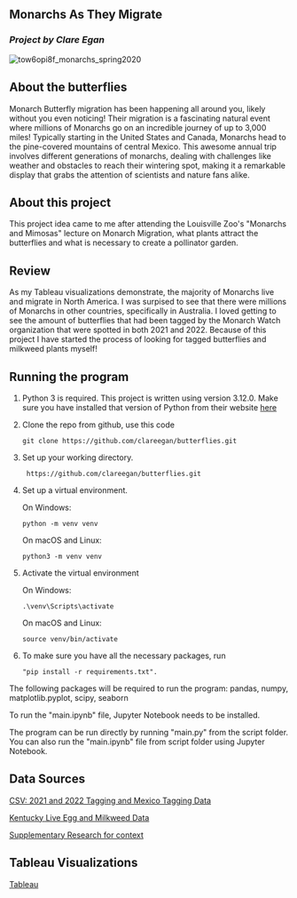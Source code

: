 ## Monarchs As They Migrate
### *Project by Clare Egan*


![tow6opi8f_monarchs_spring2020](https://github.com/clareegan/monarchs/assets/136653618/2455747b-4c4f-4cd9-99f3-018ce37d70f7) </br> 


## About the butterflies
Monarch Butterfly migration has been happening all around you, likely without you even noticing! Their migration is a fascinating natural event where millions of Monarchs go on an incredible journey of up to 3,000 miles! Typically starting in the United States and Canada, Monarchs head to the pine-covered mountains of central Mexico. This awesome annual trip involves different generations of monarchs, dealing with challenges like weather and obstacles to reach their wintering spot, making it a remarkable display that grabs the attention of scientists and nature fans alike.

## About this project
This project idea came to me after attending the Louisville Zoo's "Monarchs and Mimosas" lecture on Monarch Migration, what plants attract the butterflies and what is necessary to create a pollinator garden.

## Review
As my Tableau visualizations demonstrate, the majority of Monarchs live and migrate in North America.  I was surpised to see that there were millions of Monarchs in other countries, specifically in Australia.  I loved getting to see the amount of butterflies that had been tagged by the Monarch Watch organization that were spotted in both 2021 and 2022.  Because of this project I have started the process of looking for tagged butterflies and milkweed plants myself!

## Running the program
1. Python 3 is required. This project is written using version 3.12.0.  Make sure you have installed that version of Python from their website [here](https://www.python.org/ftp/python/3.12.0/python-3.12.0-macos11.pkg)
2. Clone the repo from github, use this code
   ```
   git clone https://github.com/clareegan/butterflies.git
   ```
3. Set up your working directory.
   ```
    https://github.com/clareegan/butterflies.git
   ```
4. Set up a virtual environment.


    On Windows:

      ```
    python -m venv venv
    ```


      On macOS and Linux:

   ```
   python3 -m venv venv
   ```
5. Activate the virtual environment

    On Windows:

   ```
   .\venv\Scripts\activate
   ```

   On macOS and Linux:

   ```
   source venv/bin/activate
   ```
     
6.  To make sure you have all the necessary packages, run
    ```
    "pip install -r requirements.txt".
      ```


The following packages will be required to run the program:
pandas,
numpy,
matplotlib.pyplot,
scipy,
seaborn </br> 

To run the "main.ipynb" file, Jupyter Notebook needs to be installed. 

The program can be run directly by running "main.py" from the script folder. You can also run the "main.ipynb" file from script folder using Jupyter Notebook.


## Data Sources
[CSV: 2021 and 2022 Tagging and Mexico Tagging Data](https://monarchwatch.org/tagging/)

[Kentucky Live Egg and Milkweed Data](https://app.mlmp.org/Results/ChartStateYear?state=KY&year=2023)

[Supplementary Research for context](https://datadryad.org/stash/dataset/doi:10.25338/B81S7C)
     

## Tableau Visualizations

[Tableau](https://public.tableau.com/views/FinalVIZ/LIVEWORK?:language=en-US&:display_count=n&:origin=viz_share_link) 




